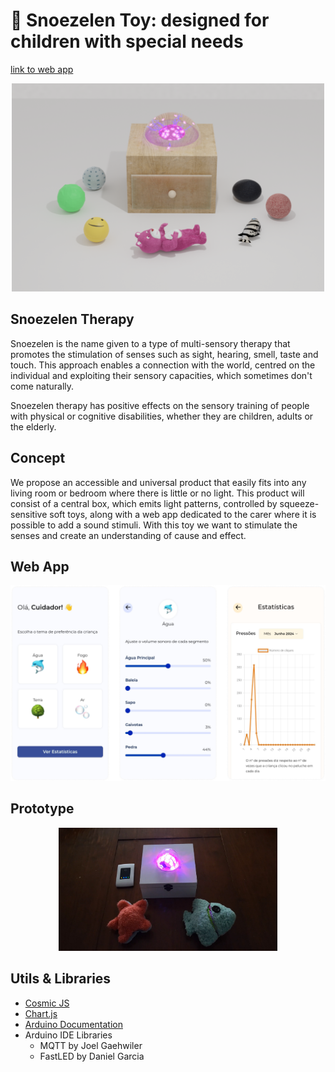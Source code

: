 # 🧸 Snoezelen Toy: designed for children with special needs

[link to web app](https://alexandracordeiro.github.io/snoezelen-project/)

<center>
    <img src="imgs/demo.png" width=500>
</center>

## Snoezelen Therapy

Snoezelen is the name given to a type of multi-sensory therapy that promotes the stimulation of senses such as sight, hearing, smell, taste and touch. 
This approach enables a connection with the world, centred on the individual and exploiting their sensory capacities, which sometimes don't come naturally.

Snoezelen therapy has positive effects on the sensory training of people with physical or cognitive disabilities, whether they are children, adults or the elderly.

## Concept

We propose an accessible and universal product that easily fits into any living room or bedroom where there is little or no light.
This product will consist of a central box, which emits light patterns, controlled by squeeze-sensitive soft toys, along with a web app dedicated to the carer where it is possible to add a sound stimuli.
With this toy we want to stimulate the senses and create an understanding of cause and effect.

## Web App

<center>
    <img src="imgs/webapp.png">
</center>


## Prototype

<center>
    <img src="imgs/demo2.png" width=350>
</center>

## Utils & Libraries

- [Cosmic JS](https://www.cosmicjs.com/)
- [Chart.js](https://www.chartjs.org/)
- [Arduino Documentation](https://docs.arduino.cc/)
- Arduino IDE Libraries
  - MQTT by Joel Gaehwiler
  - FastLED by Daniel Garcia
